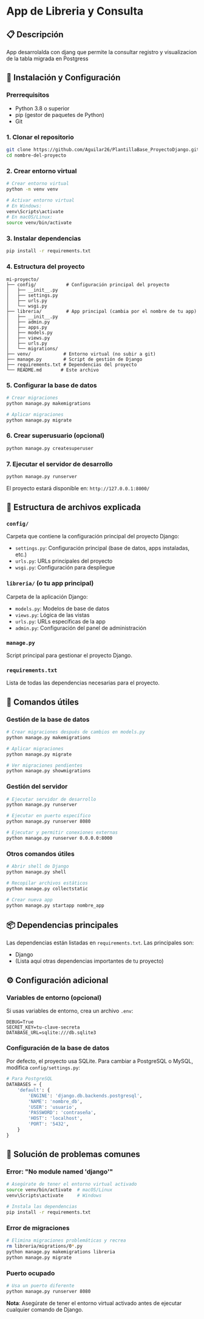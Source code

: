 # App de Libreria y Consulta

## 📋 Descripción
App desarrolalda con djang que permite la consultar registro y visualizacion de la tabla migrada en Postgress
## 🚀 Instalación y Configuración

### Prerrequisitos
- Python 3.8 o superior
- pip (gestor de paquetes de Python)
- Git

### 1. Clonar el repositorio
```bash
git clone https://github.com/Aguilar26/PlantillaBase_ProyectoDjango.git
cd nombre-del-proyecto
```

### 2. Crear entorno virtual
```bash
# Crear entorno virtual
python -m venv venv

# Activar entorno virtual
# En Windows:
venv\Scripts\activate
# En macOS/Linux:
source venv/bin/activate
```

### 3. Instalar dependencias
```bash
pip install -r requirements.txt
```

### 4. Estructura del proyecto
```
mi-proyecto/
├── config/           # Configuración principal del proyecto
│   ├── __init__.py
│   ├── settings.py
│   ├── urls.py
│   └── wsgi.py
├── libreria/         # App principal (cambia por el nombre de tu app)
│   ├── __init__.py
│   ├── admin.py
│   ├── apps.py
│   ├── models.py
│   ├── views.py
│   ├── urls.py
│   └── migrations/
├── venv/            # Entorno virtual (no subir a git)
├── manage.py        # Script de gestión de Django
├── requirements.txt # Dependencias del proyecto
└── README.md       # Este archivo
```

### 5. Configurar la base de datos
```bash
# Crear migraciones
python manage.py makemigrations

# Aplicar migraciones
python manage.py migrate
```

### 6. Crear superusuario (opcional)
```bash
python manage.py createsuperuser
```

### 7. Ejecutar el servidor de desarrollo
```bash
python manage.py runserver
```

El proyecto estará disponible en: `http://127.0.0.1:8000/`

## 📁 Estructura de archivos explicada

### `config/`
Carpeta que contiene la configuración principal del proyecto Django:
- `settings.py`: Configuración principal (base de datos, apps instaladas, etc.)
- `urls.py`: URLs principales del proyecto
- `wsgi.py`: Configuración para despliegue

### `libreria/` (o tu app principal)
Carpeta de la aplicación Django:
- `models.py`: Modelos de base de datos
- `views.py`: Lógica de las vistas
- `urls.py`: URLs específicas de la app
- `admin.py`: Configuración del panel de administración

### `manage.py`
Script principal para gestionar el proyecto Django.

### `requirements.txt`
Lista de todas las dependencias necesarias para el proyecto.

## 🔧 Comandos útiles

### Gestión de la base de datos
```bash
# Crear migraciones después de cambios en models.py
python manage.py makemigrations

# Aplicar migraciones
python manage.py migrate

# Ver migraciones pendientes
python manage.py showmigrations
```

### Gestión del servidor
```bash
# Ejecutar servidor de desarrollo
python manage.py runserver

# Ejecutar en puerto específico
python manage.py runserver 8080

# Ejecutar y permitir conexiones externas
python manage.py runserver 0.0.0.0:8000
```

### Otros comandos útiles
```bash
# Abrir shell de Django
python manage.py shell

# Recopilar archivos estáticos
python manage.py collectstatic

# Crear nueva app
python manage.py startapp nombre_app
```

## 📦 Dependencias principales
Las dependencias están listadas en `requirements.txt`. Las principales son:
- Django
- (Lista aquí otras dependencias importantes de tu proyecto)

## ⚙️ Configuración adicional

### Variables de entorno (opcional)
Si usas variables de entorno, crea un archivo `.env`:
```env
DEBUG=True
SECRET_KEY=tu-clave-secreta
DATABASE_URL=sqlite:///db.sqlite3
```

### Configuración de la base de datos
Por defecto, el proyecto usa SQLite. Para cambiar a PostgreSQL o MySQL, modifica `config/settings.py`:

```python
# Para PostgreSQL
DATABASES = {
    'default': {
        'ENGINE': 'django.db.backends.postgresql',
        'NAME': 'nombre_db',
        'USER': 'usuario',
        'PASSWORD': 'contraseña',
        'HOST': 'localhost',
        'PORT': '5432',
    }
}
```

## 🐛 Solución de problemas comunes

### Error: "No module named 'django'"
```bash
# Asegúrate de tener el entorno virtual activado
source venv/bin/activate  # macOS/Linux
venv\Scripts\activate     # Windows

# Instala las dependencias
pip install -r requirements.txt
```

### Error de migraciones
```bash
# Elimina migraciones problemáticas y recrea
rm libreria/migrations/0*.py
python manage.py makemigrations libreria
python manage.py migrate
```

### Puerto ocupado
```bash
# Usa un puerto diferente
python manage.py runserver 8080
```

**Nota**: Asegúrate de tener el entorno virtual activado antes de ejecutar cualquier comando de Django.
